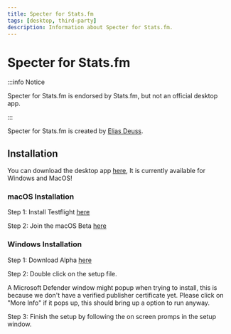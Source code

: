 ```yaml
---
title: Specter for Stats.fm
tags: [desktop, third-party]
description: Information about Specter for Stats.fm.
---
```


# Specter for Stats.fm

:::info Notice

Specter for Stats.fm is endorsed by Stats.fm, but not an official desktop app.

:::

Specter for Stats.fm is created by [Elias Deuss](https://deuss.dev/).

## Installation

You can download the desktop app [here](https://specter.isontic.com/download), It is currently available for Windows and MacOS!

### macOS Installation

Step 1: Install Testflight [here](https://itunes.apple.com/us/app/testflight/id899247664?mt=8)

Step 2: Join the macOS Beta [here](https://specter.isontic.com/download)

### Windows Installation

Step 1: Download Alpha [here](https://specter.isontic.com/download)

Step 2: Double click on the setup file.

A Microsoft Defender window might popup when trying to install, this is because we don't have a verified publisher certificate yet. Please click on "More Info" if it pops up, this should bring up a option to run anyway.

Step 3: Finish the setup by following the on screen promps in the setup window.
